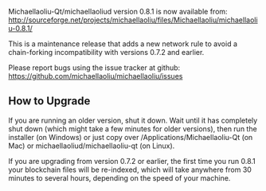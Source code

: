 Michaellaoliu-Qt/michaellaoliud version 0.8.1 is now available from:
  http://sourceforge.net/projects/michaellaoliu/files/Michaellaoliu/michaellaoliu-0.8.1/

This is a maintenance release that adds a new network rule to avoid
a chain-forking incompatibility with versions 0.7.2 and earlier.

Please report bugs using the issue tracker at github:
  https://github.com/michaellaoliu/michaellaoliu/issues


How to Upgrade
--------------

If you are running an older version, shut it down. Wait
until it has completely shut down (which might take a few minutes for older
versions), then run the installer (on Windows) or just copy over
/Applications/Michaellaoliu-Qt (on Mac) or michaellaoliud/michaellaoliu-qt (on Linux).

If you are upgrading from version 0.7.2 or earlier, the first time you
run 0.8.1 your blockchain files will be re-indexed, which will take
anywhere from 30 minutes to several hours, depending on the speed of
your machine.

